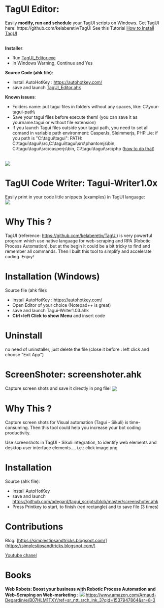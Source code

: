 <h1>TagUI Editor:  </h1>
Easily <b>modify, run and schedule</b> your TagUI scripts on Windows. Get TagUI here: https://github.com/kelaberetiv/TagUI
See this Tutorial <a href="https://www.youtube.com/watch?v=winFtZ39YSQ" target="_blank">How to Install TagUI</a>
</br></br>

<b>Installer</b>:
- Run <a href="https://github.com/adegard/tagui_scripts/raw/master/TagUI_Editor.exe">TagUI_Editor.exe</a>  
- In Windows Warning, Continue and Yes

<b>Source Code (ahk file)</b>:
- Install AutoHotKey : https://autohotkey.com/
- save and launch <a href="https://github.com/adegard/tagui_scripts/raw/master/TagUI_Editor.ahk">TagUI_Editor.ahk</a> 

<b>Known issues</b>:
- Folders name: put tagui files in folders without any spaces, like: C:\your-tagui-path\
- Save your tagui files before execute them! (you can save it as yourname.tagui or without file extension)
- If you launch Tagui files outside your tagui path, you need to set all comand in variable path environment: CasperJs, Sleimmerjs, PHP...ie: if you path is "C:\tagui\tagui":
 PATH: C:\tagui\tagui\src,C:\tagui\tagui\src\phantomjs\bin, C:\tagui\tagui\src\casperjs\bin, C:\tagui\tagui\src\php
(<a href="https://1.bp.blogspot.com/-cWIWnmC0U84/WuLopuym3-I/AAAAAAAAWos/EF5V5punSGYCBhp9yuYo8k7l4Z7216WfACLcBGAs/s1600/varsistema.jpg" target="_blank">how to do that</a>)
</br>

<img src="https://raw.githubusercontent.com/adegard/tagui_scripts/master/TagUI_Editor.gif"  align="center">


<h1>TagUI Code Writer:  Tagui-Writer1.0x </h1>
Easily print in your code little snippets (examples) in TagUI language:
</br>
<img src="https://raw.githubusercontent.com/adegard/tagui_scripts/master/20180529214753.png"  align="center">

# Why This ?
TagUI (reference: https://github.com/kelaberetiv/TagUI) is very powerful program which use native language for web-scraping and RPA (Robotic Process Automation), but at the begin it could be a bit tricky to find and remember all commands. Then I built this tool to simplify and accelerate coding. Enjoy!

# Installation (Windows)


Source file (ahk file):
- Install AutoHotKey : https://autohotkey.com/
- Open Editor of your choice (Notepad++ is great)
- save and launch Tagui-Writer1.03.ahk
- <b>Ctrl+left Click to show Menu</b> and insert code

# Uninstall
no need of uninstaller, just delete the file (close it before : left click and choose "Exit App") 


<h1>ScreenShoter:  screenshoter.ahk </h1>
Capture screen shots and save it directly in png file!
<img src="https://raw.githubusercontent.com/adegard/tagui_scripts/master/20180529212133.png"  align="center">

# Why This ?
Capture screen shots for Visual automation (Tagui - Sikuli) is time-consuming. Then this tool could help you increase your bot coding productivity.

Use screenshots in TagUI - Sikuli integration, to identify web elements and desktop user interface elements..., i.e.:
click image.png

# Installation

Source (ahk file):
- Install AutoHotKey
- save and launch https://github.com/adegard/tagui_scripts/blob/master/screenshoter.ahk
- Press Printkey to start, to finish (red rectangle) and to save file (3 times)

# Contributions
Blog: [https://simplestipsandtricks.blogspot.com/](https://simplestipsandtricks.blogspot.com/)

<a href="https://www.youtube.com/channel/UCj_yWYv_K-WJ4PARgEzP07Q" target="_blank">Youtube chanel</a> 

# Books

**Web Robots: Boost your business with Robotic Process Automation and Web-Scraping on Web-marketing** :
![](https://images-na.ssl-images-amazon.com/images/i/7190amtcrvl.sr160,240_bg243,243,243.jpg)
https://www.amazon.com/Arnaud-Degardin/e/B07HLM1TXY/ref=sr_ntt_srch_lnk_3?qid=1537947864&sr=8-3
